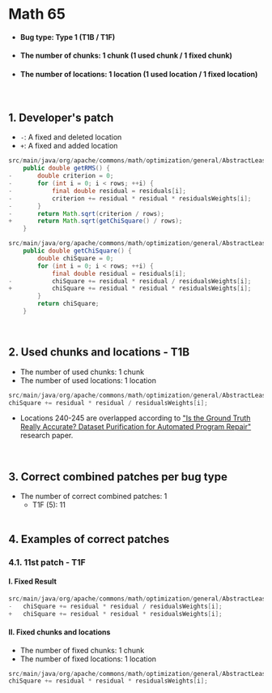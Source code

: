 # Math 65
* <h4>Bug type: Type 1 (T1B / T1F)</h4>
* <h4>The number of chunks: 1 chunk (1 used chunk / 1 fixed chunk)</h4>
* <h4>The number of locations: 1 location (1 used location / 1 fixed location)</h4>
<br>

## 1. Developer's patch
* `-`: A fixed and deleted location
* `+`: A fixed and added location
```java
src/main/java/org/apache/commons/math/optimization/general/AbstractLeastSquaresOptimizer.java: 239-246
    public double getRMS() {
-       double criterion = 0;
-       for (int i = 0; i < rows; ++i) {
-           final double residual = residuals[i];
-           criterion += residual * residual * residualsWeights[i];
-       }
-       return Math.sqrt(criterion / rows);
+       return Math.sqrt(getChiSquare() / rows);
    }
```

```java
src/main/java/org/apache/commons/math/optimization/general/AbstractLeastSquaresOptimizer.java: 254-261
    public double getChiSquare() {
        double chiSquare = 0;
        for (int i = 0; i < rows; ++i) {
            final double residual = residuals[i];
-           chiSquare += residual * residual / residualsWeights[i];
+           chiSquare += residual * residual * residualsWeights[i];
        }
        return chiSquare;
    }
``` 
<br>

## 2. Used chunks and locations - T1B
* The number of used chunks: 1 chunk
* The number of used locations: 1 location
```java
src/main/java/org/apache/commons/math/optimization/general/AbstractLeastSquaresOptimizer.java: 258
chiSquare += residual * residual / residualsWeights[i];
```
* Locations 240-245 are overlapped according to ["Is the Ground Truth Really Accurate? Dataset Purification for Automated Program Repair"](https://ieeexplore.ieee.org/document/9426017) research paper.
<br>

## 3. Correct combined patches per bug type
* The number of correct combined patches: 1
    * T1F (5): 11
<br><br>

## 4. Examples of correct patches
### 4.1. 11st patch - T1F
#### I. Fixed Result
```java
src/main/java/org/apache/commons/math/optimization/general/AbstractLeastSquaresOptimizer.java: 258
-   chiSquare += residual * residual / residualsWeights[i];
+   chiSquare += residual * residual * residualsWeights[i];
```  

#### II. Fixed chunks and locations
* The number of fixed chunks: 1 chunk
* The number of fixed locations: 1 location
```java
src/main/java/org/apache/commons/math/optimization/general/AbstractLeastSquaresOptimizer.java: 258
chiSquare += residual * residual * residualsWeights[i];
``` 
<br><br>